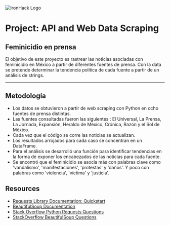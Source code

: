 ![IronHack Logo](https://s3-eu-west-1.amazonaws.com/ih-materials/uploads/upload_d5c5793015fec3be28a63c4fa3dd4d55.png)

# Project: API and Web Data Scraping

## Feminicidio en prensa 

El objetivo de este proyecto es rastrear las noticias asociadas con feminicidio en México a partir de diferentes fuentes de prensa. Con la data se pretende determinar la tendencia política de cada fuente a partir de un análisis de strings.

---

## Metodología

* Los datos se obtuvieron a partir de web scraping con Python en ocho fuentes de prensa distintas. 
* Las fuentes consultadas fueron las siguientes : El Universal, La Prensa, La Jornada, Expansión, Heraldo de México, Crónica, Razón y el Sol de México.
* Cada vez que el código se corre las noticias se actualizan.
* Los resultados arrojados para cada caso se concentran en un DataFrame.
* Para el análisis se desarrolló una función para identificar tendencias en la forma de exponer los encabezados de las noticias para cada fuente.
* Se encontró que el feminicidio se asocia más con palabras clave como 'vandalismo', 'manifestaciones', 'protestas' y 'daños'. Y poco con palabras como 'violencia', 'víctima' y 'justicia'.


## Resources

* [Requests Library Documentation: Quickstart](http://docs.python-requests.org/en/master/user/quickstart/)
* [BeautifulSoup Documentation](https://www.crummy.com/software/BeautifulSoup/bs4/doc/)
* [Stack Overflow Python Requests Questions](https://stackoverflow.com/questions/tagged/python-requests)
* [StackOverflow BeautifulSoup Questions](https://stackoverflow.com/questions/tagged/beautifulsoup)
